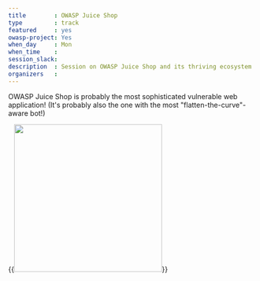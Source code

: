 ```yaml
---
title        : OWASP Juice Shop
type         : track
featured     : yes
owasp-project: Yes
when_day     : Mon
when_time    :
session_slack: 
description  : Session on OWASP Juice Shop and its thriving ecosystem
organizers   :
---
```


OWASP Juice Shop is probably the most sophisticated vulnerable web
application! (It's probably also the one with the most
"flatten-the-curve"-aware bot!)


{{<img src="https://raw.githubusercontent.com/OWASP/owasp-swag/master/projects/juice-shop/logos/custom/JuicyBot_MedicalMask_Upscaled.png"
       width="300">}}
